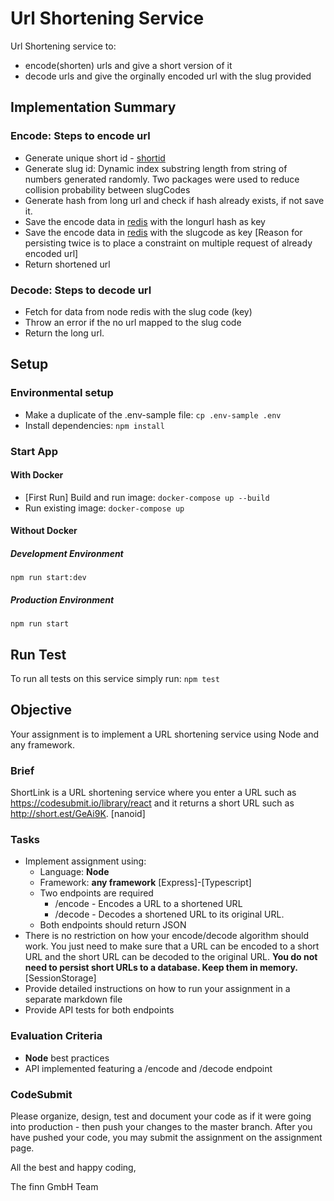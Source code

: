 # Url Shortening Service
Url Shortening service to:
- encode(shorten) urls and give a short version of it
- decode urls and give the orginally encoded url with the slug provided

## Implementation Summary
### Encode: Steps to encode url
- Generate unique short id - [shortid](https://www.npmjs.com/package/shortid)
- Generate slug id: Dynamic index substring length from string of numbers generated randomly. Two packages were used to reduce collision probability between slugCodes
- Generate hash from long url and check if hash already exists, if not save it.
- Save the encode data in [redis](https://redis.io/) with the longurl hash as key
- Save the encode data in [redis](https://redis.io/) with the slugcode as key [Reason for persisting twice is to place a constraint on multiple request of already encoded url]
- Return shortened url

### Decode: Steps to decode url
- Fetch for data from node redis with the slug code (key)
- Throw an error if the no url mapped to the slug code
- Return the long url.

## Setup
### Environmental setup
- Make a duplicate of the .env-sample file: `cp .env-sample .env`
- Install dependencies: `npm install`

### Start App
#### With Docker
- [First Run] Build and run image: `docker-compose up --build`
- Run existing image: `docker-compose up`
#### Without Docker
##### Development Environment
`npm run start:dev`

##### Production Environment
`npm run start`
## Run Test
To run all tests on this service simply run:
`npm test`

## Objective

Your assignment is to implement a URL shortening service using Node and any framework.

### Brief

ShortLink is a URL shortening service where you enter a URL such as https://codesubmit.io/library/react and it returns a short URL such as http://short.est/GeAi9K. [nanoid]

### Tasks

-   Implement assignment using:
    -   Language: **Node**
    -   Framework: **any framework** [Express]-[Typescript]
    -   Two endpoints are required
        -   /encode - Encodes a URL to a shortened URL
        -   /decode - Decodes a shortened URL to its original URL.
    -   Both endpoints should return JSON
-   There is no restriction on how your encode/decode algorithm should work. You just need to make sure that a URL can be encoded to a short URL and the short URL can be decoded to the original URL. **You do not need to persist short URLs to a database. Keep them in memory.** [SessionStorage]
-   Provide detailed instructions on how to run your assignment in a separate markdown file
-   Provide API tests for both endpoints

### Evaluation Criteria

-   **Node** best practices
-   API implemented featuring a /encode and /decode endpoint

### CodeSubmit

Please organize, design, test and document your code as if it were going into production - then push your changes to the master branch. After you have pushed your code, you may submit the assignment on the assignment page.

All the best and happy coding,

The finn GmbH Team